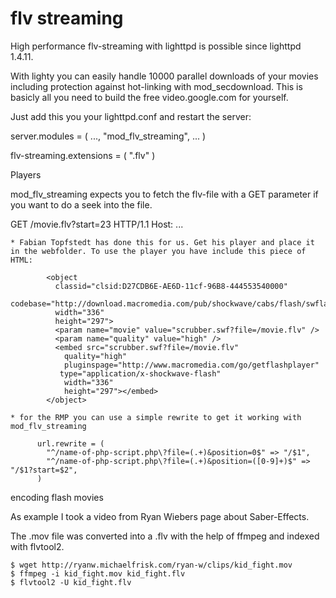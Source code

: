 # flv streaming

High performance flv-streaming with lighttpd is possible since lighttpd 1.4.11.

With lighty you can easily handle 10000 parallel downloads of your movies including protection against hot-linking with mod_secdownload. This is basicly all you need to build the free video.google.com for yourself.

Just add this you your lighttpd.conf and restart the server:

server.modules = ( ..., "mod_flv_streaming", ... )

flv-streaming.extensions = ( ".flv" )

Players

mod_flv_streaming expects you to fetch the flv-file with a GET parameter if you want to do a seek into the file.

GET /movie.flv?start=23 HTTP/1.1
Host: ...

    * Fabian Topfstedt has done this for us. Get his player and place it in the webfolder. To use the player you have include this piece of HTML:

```
        <object
          classid="clsid:D27CDB6E-AE6D-11cf-96B8-444553540000"
          codebase="http://download.macromedia.com/pub/shockwave/cabs/flash/swflash.cab#version=7,0,19,0"
          width="336"
          height="297">
          <param name="movie" value="scrubber.swf?file=/movie.flv" />
          <param name="quality" value="high" />
          <embed src="scrubber.swf?file=/movie.flv"
            quality="high"
            pluginspage="http://www.macromedia.com/go/getflashplayer"
           type="application/x-shockwave-flash"
            width="336"
            height="297"></embed>
        </object>
```

    * for the RMP you can use a simple rewrite to get it working with mod_flv_streaming

```
      url.rewrite = ( 
        "^/name-of-php-script.php\?file=(.+)&position=0$" => "/$1",
        "^/name-of-php-script.php\?file=(.+)&position=([0-9]+)$" => "/$1?start=$2",
      )
```

encoding flash movies

As example I took a video from Ryan Wiebers page about Saber-Effects.

The .mov file was converted into a .flv with the help of ffmpeg and indexed with flvtool2.

```
$ wget http://ryanw.michaelfrisk.com/ryan-w/clips/kid_fight.mov
$ ffmpeg -i kid_fight.mov kid_fight.flv
$ flvtool2 -U kid_fight.flv
```
